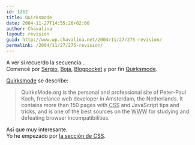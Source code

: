 ```yaml
---
id: 1262
title: Quirksmode
date: 2004-11-27T14:55:26+02:00
author: Chavalina
layout: revision
guid: http://www.wp.chavalina.net/2004/11/27/275-revision/
permalink: /2004/11/27/275-revision/
---
```

A ver si recuerdo la secuencia…  
Comencé por <a href="http://wp.xergio.net/conociendo-gente-i.html" target="_blank">Sergio</a>, <a href="http://www.tudi0s.net/lamateporunyogur/archivos/2004/11/23/formularios_sin_tablas/" target="_blank">Boja</a>, <a href="http://www.blogpocket.com/scripts/view.php?arch=posts0411&#038;articulo=verpermalink&#038;id=200411222" target="_blank">Blogpocket</a> y por fin <a href="http://www.quirksmode.org/css/forms.html" target="_blank">Quirksmode</a>.

<a href="http://www.quirksmode.org/" target="_blank">Quirksmode</a> se describe:

> QuirksMode.org is the personal and professional site of Peter-Paul Koch, freelance web developer in Amsterdam, the Netherlands. It contains more than 150 pages with <acronym title="Cascade Style Sheets">CSS</acronym> and JavaScript tips and tricks, and is one of the best sources on the <acronym title="World Wide Web">WWW</acronym> for studying and defeating browser incompatibilities. 

Así que muy interesante.  
Yo he empezado por <a href="http://www.quirksmode.org/css/contents.html" target="_blank">la sección de CSS</a>.